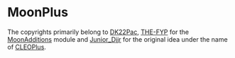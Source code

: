 # MoonPlus
The copyrights primarily belong to [DK22Pac](https://github.com/DK22Pac), [THE-FYP](https://github.com/THE-FYP) for the [MoonAdditions](https://github.com/THE-FYP/MoonAdditions) module and [Junior_Djjr](https://github.com/JuniorDjjr) for the original idea under the name of [CLEOPlus](https://github.com/JuniorDjjr/CLEOPlus).
